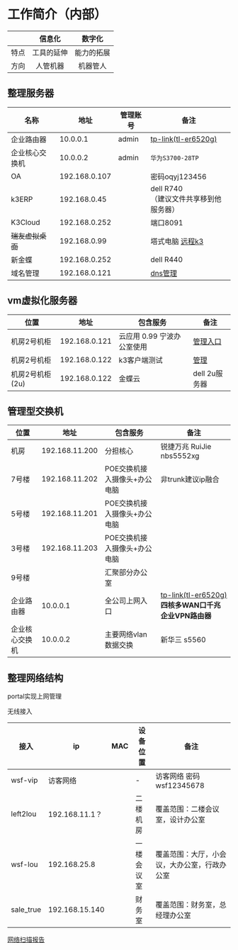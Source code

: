 # 工作简介（内部）






|      |   信息化   |   数字化   |
| ---- | :--------: | :--------: |
| 特点 | 工具的延伸 | 能力的拓展 |
| 方向 |  人管机器  |  机器管人  |


## 整理服务器



| 名称             | 地址          | 管理账号 | 备注                                                         |
| ---------------- | ------------- | -------- | ------------------------------------------------------------ |
| 企业路由器       | 10.0.0.1      | admin    | [tp-link(tl-er6520g)](http://10.0.0.1/)<br />  |
| 企业核心交换机   | 10.0.0.2      | admin    | `华为S3700-28TP`                                |
| OA               | 192.168.0.107 |          |  密码oqyj123456 |
| k3ERP            | 192.168.0.45  |          | dell R740  <br/>（建议文件共享移到他服务器）                 |
| K3Cloud          | 192.168.0.252 |          | 端口8091                                                     |
| ~~瑞友虚拟桌面~~ | 192.168.0.99  |          | 塔式电脑   [远程k3](http://erp.ouqiyj.com:8005)              |
| 新金蝶           | 192.168.0.252 |          | dell R440                                                    |
| 域名管理         | 192.168.0.121 |          | [dns管理](http://192.168.0.101:3300/login.html)              |

## vm虚拟化服务器

| 位置            | 地址          | 包含服务                   | 备注                                    |
| --------------- | ------------- | -------------------------- | --------------------------------------- |
| 机房2号机柜     | 192.168.0.121 | 云应用 0.99 宁波办公室使用 | [管理入口](https://192.168.0.121:9090/) |
| 机房2号机柜     | 192.168.0.122 | k3客户端测试               | [管理](https://192.168.0.122:9090/)     |
| 机房2号机柜(2u) | 192.168.0.122 | 金蝶云                     | dell 2u服务器                           |

## 管理型交换机

| 位置           | 地址           | 包含服务                     | 备注                                                         |
| -------------- | -------------- | ---------------------------- | ------------------------------------------------------------ |
| 机房           | 192.168.11.200 | 分担核心                     | 锐捷万兆 RuiJie nbs5552xg                                    |
| 7号楼          | 192.168.11.202 | POE交换机接入摄像头+办公电脑 | 非trunk建议ip融合                                            |
| 5号楼          | 192.168.11.201 | POE交换机接入摄像头+办公电脑 |                                                              |
| 3号楼          | 192.168.11.203 | POE交换机接入摄像头+办公电脑 |                                                              |
| 9号楼          |                | 汇聚部分办公室               |                                                              |
| 企业路由器     | 10.0.0.1       | 全公司上网入口               | [tp-link(tl-er6520g)](http://10.0.0.1/)<br />**四核多WAN口千兆企业VPN路由器** |
| 企业核心交换机 | 10.0.0.2       | 主要网络vlan数据交换         | 新华三 s5560                                                 |



## 整理网络结构

portal实现上网管理

无线接入

| 接入      | ip             | MAC  | 设备位置   | 备注                                         |
| --------- | -------------- | ---- | ---------- | -------------------------------------------- |
| wsf-vip   | 访客网络       |      | -          | 访客网络 密码wsf12345678                     |
| left2lou  | 192.168.11.1？ |      | 二楼机房   | 覆盖范围：二楼会议室，设计办公室             |
| wsf-lou   | 192.168.25.8   |      | 一楼会议室 | 覆盖范围：大厅，小会议，大办公室，行政办公室 |
| sale_true | 192.168.15.140 |      | 财务室     | 覆盖范围：财务室，总经理办公室               |

[网络扫描报告](./%E6%89%AB%E6%8F%8F%E7%BB%93%E6%9E%9C.htm)





